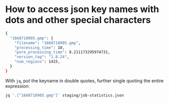 # How to access json key names with dots and other special characters

```bash
{
  "1668718905.gmp": {
    "filename": "1668718905.gmp",
    "processing_time": 10,
    "pure_processing_time": 8.211173295974731,
    "version_tag": "1.8.24",
    "num_regions": 1415,
  }
}
```

With `jq`, put the keyname in double quotes, further single quoting the entire expression:

```bash
jq '.["1668718905.gmp"]' staging/job-statistics.json
```
